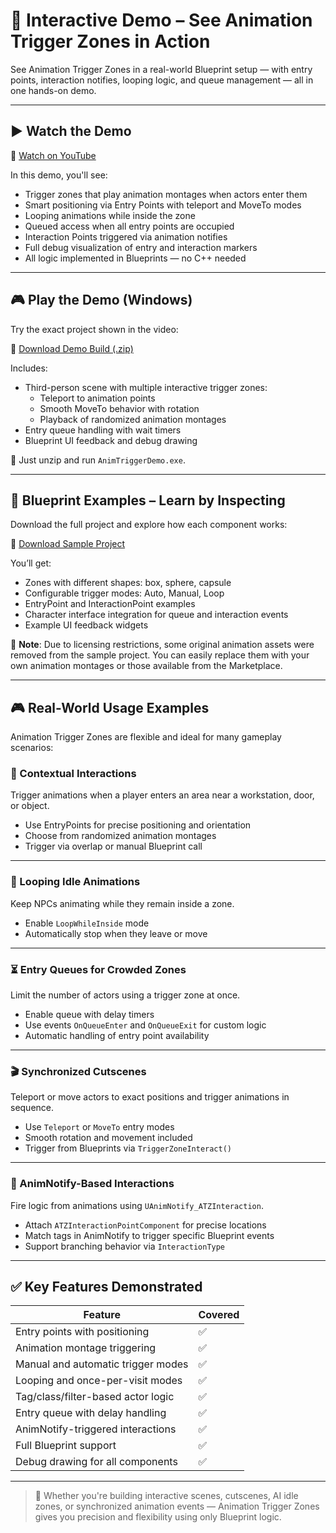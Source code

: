 # 🧪 Interactive Demo – See Animation Trigger Zones in Action

See Animation Trigger Zones in a real-world Blueprint setup — with entry points, interaction notifies, looping logic, and queue management — all in one hands-on demo.

---

## ▶️ Watch the Demo

🎥 <a href="https://www.youtube.com/watch?v=52jrX-DKJP0&ab_channel=QuickForgeStudio" target="_blank">Watch on YouTube</a>

In this demo, you'll see:

- Trigger zones that play animation montages when actors enter them
- Smart positioning via Entry Points with teleport and MoveTo modes
- Looping animations while inside the zone
- Queued access when all entry points are occupied
- Interaction Points triggered via animation notifies
- Full debug visualization of entry and interaction markers
- All logic implemented in Blueprints — no C++ needed

---

## 🎮 Play the Demo (Windows)

Try the exact project shown in the video:

🔗 <a href="https://drive.google.com/file/d/1dSQSaZPafZ1glhUedIkX72YkeCiQ8DuT/view?usp=sharing" target="_blank">Download Demo Build (.zip)</a>

Includes:

- Third-person scene with multiple interactive trigger zones:
  - Teleport to animation points
  - Smooth MoveTo behavior with rotation
  - Playback of randomized animation montages
- Entry queue handling with wait timers
- Blueprint UI feedback and debug drawing

📌 Just unzip and run `AnimTriggerDemo.exe`.

---

## 🧱 Blueprint Examples – Learn by Inspecting

Download the full project and explore how each component works:

🔗 <a href="https://drive.google.com/drive/folders/1xabRRmCCMyXJPBheWHOv7clySYGkrfmq?usp=sharing" target="_blank">Download Sample Project</a>

You’ll get:

- Zones with different shapes: box, sphere, capsule
- Configurable trigger modes: Auto, Manual, Loop
- EntryPoint and InteractionPoint examples
- Character interface integration for queue and interaction events
- Example UI feedback widgets

📌 **Note**: Due to licensing restrictions, some original animation assets were removed from the sample project. You can easily replace them with your own animation montages or those available from the Marketplace.

---

## 🎮 Real-World Usage Examples

Animation Trigger Zones are flexible and ideal for many gameplay scenarios:

### 🛑 Contextual Interactions

Trigger animations when a player enters an area near a workstation, door, or object.

- Use EntryPoints for precise positioning and orientation
- Choose from randomized animation montages
- Trigger via overlap or manual Blueprint call

---

### 🔁 Looping Idle Animations

Keep NPCs animating while they remain inside a zone.

- Enable `LoopWhileInside` mode
- Automatically stop when they leave or move

---

### ⏳ Entry Queues for Crowded Zones

Limit the number of actors using a trigger zone at once.

- Enable queue with delay timers
- Use events `OnQueueEnter` and `OnQueueExit` for custom logic
- Automatic handling of entry point availability

---

### 🎬 Synchronized Cutscenes

Teleport or move actors to exact positions and trigger animations in sequence.

- Use `Teleport` or `MoveTo` entry modes
- Smooth rotation and movement included
- Trigger from Blueprints via `TriggerZoneInteract()`

---

### 🔄 AnimNotify-Based Interactions

Fire logic from animations using `UAnimNotify_ATZInteraction`.

- Attach `ATZInteractionPointComponent` for precise locations
- Match tags in AnimNotify to trigger specific Blueprint events
- Support branching behavior via `InteractionType`

---

## ✅ Key Features Demonstrated

| Feature                             | Covered |
|-------------------------------------|---------|
| Entry points with positioning       | ✅       |
| Animation montage triggering        | ✅       |
| Manual and automatic trigger modes  | ✅       |
| Looping and once-per-visit modes    | ✅       |
| Tag/class/filter-based actor logic  | ✅       |
| Entry queue with delay handling     | ✅       |
| AnimNotify-triggered interactions   | ✅       |
| Full Blueprint support              | ✅       |
| Debug drawing for all components    | ✅       |

---

> 🧠 Whether you're building interactive scenes, cutscenes, AI idle zones, or synchronized animation events — Animation Trigger Zones gives you precision and flexibility using only Blueprint logic.
